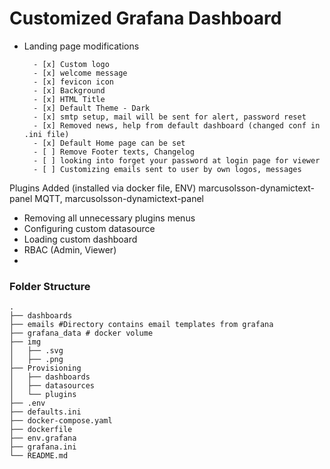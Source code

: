 # Customized Grafana Dashboard

- Landing page modifications

        - [x] Custom logo
        - [x] welcome message
        - [x] fevicon icon
        - [x] Background
        - [x] HTML Title
        - [x] Default Theme - Dark
        - [x] smtp setup, mail will be sent for alert, password reset
        - [x] Removed news, help from default dashboard (changed conf in .ini file)
        - [x] Default Home page can be set
        - [ ] Remove Footer texts, Changelog 
        - [ ] looking into forget your password at login page for viewer
        - [ ] Customizing emails sent to user by own logos, messages


Plugins Added (installed via docker file, ENV)
marcusolsson-dynamictext-panel
MQTT, marcusolsson-dynamictext-panel


 - Removing all unnecessary plugins menus
 - Configuring custom datasource
 - Loading custom dashboard
 - RBAC (Admin, Viewer)
 - 

### Folder Structure
    .  
    ├── dashboards 
    ├── emails #Directory contains email templates from grafana   
    ├── grafana_data # docker volume                    
    ├── img             
    │   ├── .svg         
    │   ├── .png                 
    ├── Provisioning                
    │   ├── dashboards    
    │   ├── datasources     
    │   └── plugins           
    ├── .env    
    ├── defaults.ini                  
    ├── docker-compose.yaml  
    ├── dockerfile                    
    ├── env.grafana  
    ├── grafana.ini 
    └── README.md
